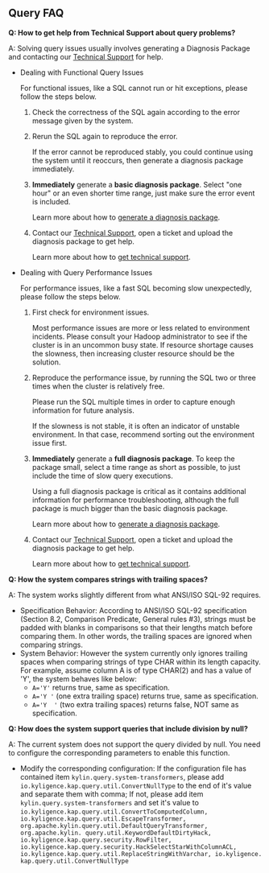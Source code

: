 ## Query FAQ

**Q: How to get help from Technical Support about query problems?**

A: Solving query issues usually involves generating a Diagnosis Package and contacting our [Technical Support](https://support.kyligence.io/) for help.

- Dealing with Functional Query Issues

  For functional issues, like a SQL cannot run or hit exceptions, please follow the steps below.

  1. Check the correctness of the SQL again according to the error message given by the system.

  2. Rerun the SQL again to reproduce the error.

     If the error cannot be reproduced stably, you could continue using the system until it reoccurs, then generate a diagnosis package immediately.

  3. **Immediately** generate a **basic diagnosis package**. Select "one hour" or an even shorter time range, just make sure the error event is included.

     Learn more about how to [generate a diagnosis package](../operation/monitor_diagnosis/diag.en.md).

  4. Contact our [Technical Support](https://support.kyligence.io/), open a ticket and upload the diagnosis package to get help.

     Learn more about how to [get technical support](../operation/monitor_diagnosis/get_support.en.md).

- Dealing with Query Performance Issues

  For performance issues, like a fast SQL becoming slow unexpectedly, please follow the steps below.

  1. First check for environment issues.

     Most performance issues are more or less related to environment incidents. Please consult your Hadoop administrator to see if the cluster is in an uncommon busy state. If resource shortage causes the slowness, then increasing cluster resource should be the solution.

  2. Reproduce the performance issue, by running the SQL two or three times when the cluster is relatively free.

     Please run the SQL multiple times in order to capture enough information for future analysis.

     If the slowness is not stable, it is often an indicator of unstable environment. In that case, recommend sorting out the environment issue first.

  3. **Immediately** generate a **full diagnosis package**. To keep the package small, select a time range as short as possible, to just include the time of slow query executions.

     Using a full diagnosis package is critical as it contains additional information for performance troubleshooting, although the full package is much bigger than the basic diagnosis package.

     Learn more about how to [generate a diagnosis package](../operation/monitor_diagnosis/diag.en.md).

  4. Contact our [Technical Support](https://support.kyligence.io/), open a ticket and upload the diagnosis package to get help.

     Learn more about how to [get technical support](../operation/monitor_diagnosis/get_support.en.md).



**Q: How the system compares strings with trailing spaces?**

A: The system works slightly different from what ANSI/ISO SQL-92 requires.

- Specification Behavior: According to ANSI/ISO SQL-92 specification (Section 8.2, Comparison Predicate, General rules #3), strings must be padded with blanks in comparisons so that their lengths match before comparing them. In other words, the trailing spaces are ignored when comparing strings.
- System Behavior: However the system currently only ignores trailing spaces when comparing strings of type CHAR within its length capacity. For example, assume column A is of type CHAR(2) and has a value of 'Y', the system behaves like below:
  - `A='Y'` returns true, same as specification.
  - `A='Y '` (one extra trailing space) returns true, same as specification.
  - `A='Y  '` (two extra trailing spaces) returns false, NOT same as specification.



**Q: How does the system support queries that include division by null?**

A: The current system does not support the query divided by null. You need to configure the corresponding parameters to enable this function.

- Modify the corresponding configuration: If the configuration file has contained item `kylin.query.system-transformers`, please add `io.kyligence.kap.query.util.ConvertNullType` to the end of it's value and separate them with comma; If not, please add item `kylin.query.system-transformers` and set it's value to `io.kyligence.kap.query.util.ConvertToComputedColumn, io.kyligence.kap.query.util.EscapeTransformer, org.apache.kylin.query.util.DefaultQueryTransformer, org.apache.kylin. query.util.KeywordDefaultDirtyHack, io.kyligence.kap.query.security.RowFilter, io.kyligence.kap.query.security.HackSelectStarWithColumnACL, io.kyligence.kap.query.util.ReplaceStringWithVarchar, io.kyligence. kap.query.util.ConvertNullType`


